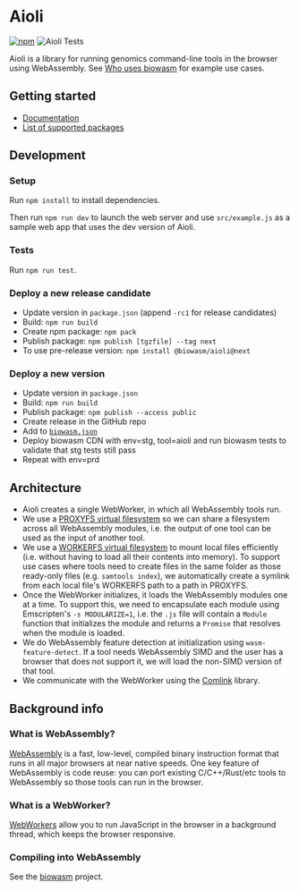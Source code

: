 # Aioli

[![npm](https://img.shields.io/npm/v/@biowasm/aioli)](https://www.npmjs.com/package/@biowasm/aioli) ![Aioli Tests](https://github.com/biowasm/aioli/workflows/Aioli%20Tests/badge.svg)

Aioli is a library for running genomics command-line tools in the browser using WebAssembly. See [Who uses biowasm](https://github.com/biowasm/biowasm#who-uses-biowasm) for example use cases.

## Getting started

* [Documentation](https://biowasm.com/documentation)
* [List of supported packages](https://biowasm.com/cdn)

## Development

### Setup

Run `npm install` to install dependencies.

Then run `npm run dev` to launch the web server and use `src/example.js` as a sample web app that uses the dev version of Aioli.

### Tests

Run `npm run test`.

### Deploy a new release candidate

* Update version in `package.json` (append `-rc1` for release candidates)
* Build: `npm run build`
* Create npm package: `npm pack`
* Publish package: `npm publish [tgzfile] --tag next`
* To use pre-release version: `npm install @biowasm/aioli@next`

### Deploy a new version

* Update version in `package.json`
* Build: `npm run build`
* Publish package: `npm publish --access public`
* Create release in the GitHub repo
* Add to [`biowasm.json`](https://github.com/biowasm/biowasm/blob/main/biowasm.json)
* Deploy biowasm CDN with env=stg, tool=aioli and run biowasm tests to validate that stg tests still pass
* Repeat with env=prd

## Architecture

* Aioli creates a single WebWorker, in which all WebAssembly tools run.
* We use a [PROXYFS virtual filesystem](https://emscripten.org/docs/api_reference/Filesystem-API.html#filesystem-api-proxyfs) so we can share a filesystem across all WebAssembly modules, i.e. the output of one tool can be used as the input of another tool.
* We use a [WORKERFS virtual filesystem](https://emscripten.org/docs/api_reference/Filesystem-API.html#filesystem-api-workerfs) to mount local files efficiently (i.e. without having to load all their contents into memory). To support use cases where tools need to create files in the same folder as those ready-only files (e.g. `samtools index`), we automatically create a symlink from each local file's WORKERFS path to a path in PROXYFS.
* Once the WebWorker initializes, it loads the WebAssembly modules one at a time. To support this, we need to encapsulate each module using Emscripten's `-s MODULARIZE=1`, i.e. the `.js` file will contain a `Module` function that initializes the module and returns a `Promise` that resolves when the module is loaded.
* We do WebAssembly feature detection at initialization using `wasm-feature-detect`. If a tool needs WebAssembly SIMD and the user has a browser that does not support it, we will load the non-SIMD version of that tool.
* We communicate with the WebWorker using the [Comlink](https://github.com/GoogleChromeLabs/comlink) library.

## Background info

### What is WebAssembly?
[WebAssembly](https://developer.mozilla.org/en-US/docs/WebAssembly) is a fast, low-level, compiled binary instruction format that runs in all major browsers at near native speeds. One key feature of WebAssembly is code reuse: you can port existing C/C++/Rust/etc tools to WebAssembly so those tools can run in the browser.

### What is a WebWorker?
[WebWorkers](https://developer.mozilla.org/en-US/docs/Web/API/Web_Workers_API) allow you to run JavaScript in the browser in a background thread, which keeps the browser responsive.

### Compiling into WebAssembly
See the [biowasm](https://github.com/biowasm/biowasm/) project.
